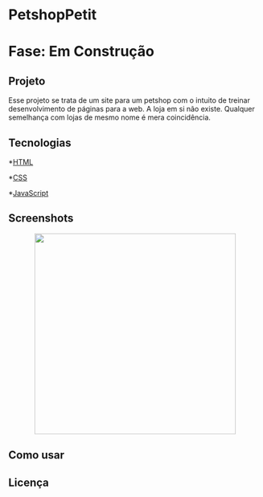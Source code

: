 # PetshopPetit
# Fase: Em Construção 
## Projeto

Esse projeto se trata de um site para um petshop com o intuito de treinar desenvolvimento de páginas para a web.
A loja em si não existe. Qualquer semelhança com lojas de mesmo nome é mera coincidência.

## Tecnologias 

*[HTML](http://www.w3.org/html)

*[CSS](http://www.w3.org/css)

*[JavaScript](http://developer.mozilla.org)

## Screenshots 

<p align="center"> <image title="" aria-hidden="true" src="PetshopPetit/.github/landing_page.png" width="400px"/></p>

## Como usar
## Licença 

